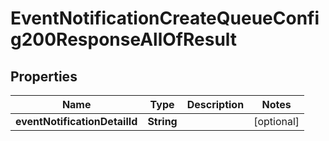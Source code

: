 

# EventNotificationCreateQueueConfig200ResponseAllOfResult


## Properties

| Name | Type | Description | Notes |
|------------ | ------------- | ------------- | -------------|
|**eventNotificationDetailId** | **String** |  |  [optional] |



